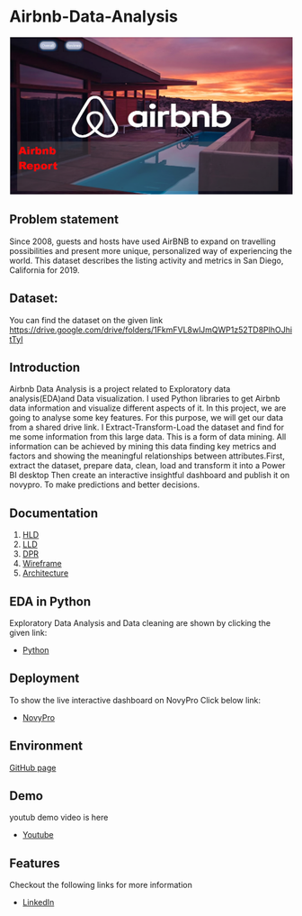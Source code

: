 # Airbnb-Data-Analysis
![Github logo](https://github.com/Rushi9867/Airbnb-Data-Analysis/blob/main/Images/home.png)
## Problem statement 
Since 2008, guests and hosts have used AirBNB to expand on travelling possibilities 
and present more unique, personalized way of experiencing the world. This dataset 
describes the listing activity and metrics in San Diego, California for 2019.

## Dataset:
You can find the dataset on the given link
https://drive.google.com/drive/folders/1FkmFVL8wlJmQWP1z52TD8PlhOJhitTyI

## Introduction 
Airbnb Data Analysis is a project related to Exploratory data analysis(EDA)and Data visualization. I used Python libraries to get Airbnb data information and visualize different aspects of it. In this project, we 
are going to analyse some key features. For this purpose, we will get our data from a shared drive link. I Extract-Transform-Load the dataset and find for me some information from this large data. This is a form of data mining. All information can be achieved by mining this data finding key metrics and factors and showing the meaningful relationships between attributes.First, extract the dataset, prepare data, clean, load and transform it into a Power BI desktop Then create an interactive insightful dashboard and publish it on novypro. To make predictions and better decisions.

## Documentation

1. [HLD](https://github.com/Rushi9867/Airbnb-Data-Analysis/blob/main/Documents/Airbnb%20Data%20Analysis%20HLD.pdf)
2. [LLD](https://github.com/Rushi9867/Airbnb-Data-Analysis/blob/main/Documents/Airbnb%20Data%20Analysis%20LLD.pdf)
3. [DPR](https://github.com/Rushi9867/Airbnb-Data-Analysis/blob/main/Documents/Airbnb%20Data%20Analysis%20DPR.pptx)
4. [Wireframe](https://github.com/Rushi9867/Airbnb-Data-Analysis/blob/main/Documents/Airbnb%20Data%20Analysis%20Wireframe.pdf)
5. [Architecture](https://github.com/Rushi9867/Airbnb-Data-Analysis/blob/main/Documents/Airbnb%20Data%20Analysis%20Architecture.pdf)



## EDA in Python 

Exploratory Data Analysis and Data cleaning are shown by clicking the given link:
- [Python](https://github.com/Rushi9867/Airbnb-Data-Analysis/blob/main/Airbnb%20data%20analysis.ipynb)
## Deployment

To show the live interactive dashboard on NovyPro Click below link:

 - [NovyPro](https://www.novypro.com/project/airbnb-data-analysis-4)



## Environment 

[GitHub page](https://github.com/Rushi9867/Airbnb-Data-Analysis)


## Demo

youtub demo video is here
- [Youtube](https://youtu.be/NAR_1U3yB8M)

## Features
Checkout the following links for more information
- [LinkedIn](https://www.linkedin.com/in/rushikesh-khandare-42b8591b2/)




